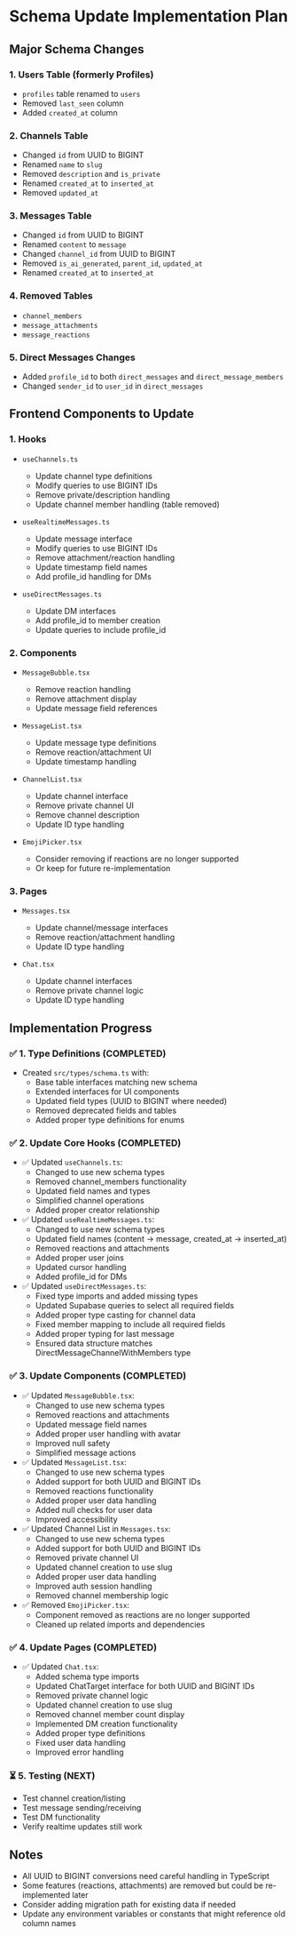 # Schema Update Implementation Plan

## Major Schema Changes

### 1. Users Table (formerly Profiles)
- `profiles` table renamed to `users`
- Removed `last_seen` column
- Added `created_at` column

### 2. Channels Table
- Changed `id` from UUID to BIGINT
- Renamed `name` to `slug`
- Removed `description` and `is_private`
- Renamed `created_at` to `inserted_at`
- Removed `updated_at`

### 3. Messages Table
- Changed `id` from UUID to BIGINT
- Renamed `content` to `message`
- Changed `channel_id` from UUID to BIGINT
- Removed `is_ai_generated`, `parent_id`, `updated_at`
- Renamed `created_at` to `inserted_at`

### 4. Removed Tables
- `channel_members`
- `message_attachments`
- `message_reactions`

### 5. Direct Messages Changes
- Added `profile_id` to both `direct_messages` and `direct_message_members`
- Changed `sender_id` to `user_id` in `direct_messages`

## Frontend Components to Update

### 1. Hooks
- `useChannels.ts`
  - Update channel type definitions
  - Modify queries to use BIGINT IDs
  - Remove private/description handling
  - Update channel member handling (table removed)

- `useRealtimeMessages.ts`
  - Update message interface
  - Modify queries to use BIGINT IDs
  - Remove attachment/reaction handling
  - Update timestamp field names
  - Add profile_id handling for DMs

- `useDirectMessages.ts`
  - Update DM interfaces
  - Add profile_id to member creation
  - Update queries to include profile_id

### 2. Components
- `MessageBubble.tsx`
  - Remove reaction handling
  - Remove attachment display
  - Update message field references

- `MessageList.tsx`
  - Update message type definitions
  - Remove reaction/attachment UI
  - Update timestamp handling

- `ChannelList.tsx`
  - Update channel interface
  - Remove private channel UI
  - Remove channel description
  - Update ID type handling

- `EmojiPicker.tsx`
  - Consider removing if reactions are no longer supported
  - Or keep for future re-implementation

### 3. Pages
- `Messages.tsx`
  - Update channel/message interfaces
  - Remove reaction/attachment handling
  - Update ID type handling

- `Chat.tsx`
  - Update channel interfaces
  - Remove private channel logic
  - Update ID type handling

## Implementation Progress

### ✅ 1. Type Definitions (COMPLETED)
- Created `src/types/schema.ts` with:
  - Base table interfaces matching new schema
  - Extended interfaces for UI components
  - Updated field types (UUID to BIGINT where needed)
  - Removed deprecated fields and tables
  - Added proper type definitions for enums

### ✅ 2. Update Core Hooks (COMPLETED)
- ✅ Updated `useChannels.ts`:
  - Changed to use new schema types
  - Removed channel_members functionality
  - Updated field names and types
  - Simplified channel operations
  - Added proper creator relationship
- ✅ Updated `useRealtimeMessages.ts`:
  - Changed to use new schema types
  - Updated field names (content → message, created_at → inserted_at)
  - Removed reactions and attachments
  - Added proper user joins
  - Updated cursor handling
  - Added profile_id for DMs
- ✅ Updated `useDirectMessages.ts`:
  - Fixed type imports and added missing types
  - Updated Supabase queries to select all required fields
  - Added proper type casting for channel data
  - Fixed member mapping to include all required fields
  - Added proper typing for last message
  - Ensured data structure matches DirectMessageChannelWithMembers type

### ✅ 3. Update Components (COMPLETED)
- ✅ Updated `MessageBubble.tsx`:
  - Changed to use new schema types
  - Removed reactions and attachments
  - Updated message field names
  - Added proper user handling with avatar
  - Improved null safety
  - Simplified message actions
- ✅ Updated `MessageList.tsx`:
  - Changed to use new schema types
  - Added support for both UUID and BIGINT IDs
  - Removed reactions functionality
  - Added proper user data handling
  - Added null checks for user data
  - Improved accessibility
- ✅ Updated Channel List in `Messages.tsx`:
  - Changed to use new schema types
  - Added support for both UUID and BIGINT IDs
  - Removed private channel UI
  - Updated channel creation to use slug
  - Added proper user data handling
  - Improved auth session handling
  - Removed channel membership logic
- ✅ Removed `EmojiPicker.tsx`:
  - Component removed as reactions are no longer supported
  - Cleaned up related imports and dependencies

### ✅ 4. Update Pages (COMPLETED)
- ✅ Updated `Chat.tsx`:
  - Added schema type imports
  - Updated ChatTarget interface for both UUID and BIGINT IDs
  - Removed private channel logic
  - Updated channel creation to use slug
  - Removed channel member count display
  - Implemented DM creation functionality
  - Added proper type definitions
  - Fixed user data handling
  - Improved error handling

### ⏳ 5. Testing (NEXT)
- Test channel creation/listing
- Test message sending/receiving
- Test DM functionality
- Verify realtime updates still work

## Notes
- All UUID to BIGINT conversions need careful handling in TypeScript
- Some features (reactions, attachments) are removed but could be re-implemented later
- Consider adding migration path for existing data if needed
- Update any environment variables or constants that might reference old column names 